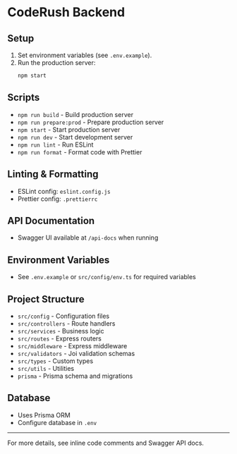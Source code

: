 # CodeRush Backend

## Setup

1. Set environment variables (see `.env.example`).
2. Run the production server:
   ```bash
   npm start
   ```

## Scripts

- `npm run build` - Build production server
- `npm run prepare:prod` - Prepare production server
- `npm start` - Start production server
- `npm run dev` - Start development server
- `npm run lint` - Run ESLint
- `npm run format` - Format code with Prettier

## Linting & Formatting

- ESLint config: `eslint.config.js`
- Prettier config: `.prettierrc`

## API Documentation

- Swagger UI available at `/api-docs` when running

## Environment Variables

- See `.env.example` or `src/config/env.ts` for required variables

## Project Structure

- `src/config` - Configuration files
- `src/controllers` - Route handlers
- `src/services` - Business logic
- `src/routes` - Express routers
- `src/middleware` - Express middleware
- `src/validators` - Joi validation schemas
- `src/types` - Custom types
- `src/utils` - Utilities
- `prisma` - Prisma schema and migrations

## Database

- Uses Prisma ORM
- Configure database in `.env`

---

For more details, see inline code comments and Swagger API docs.
